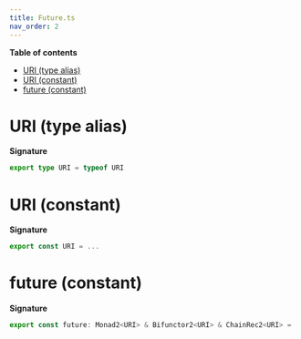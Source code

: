 ```yaml
---
title: Future.ts
nav_order: 2
---
```


**Table of contents**

- [URI (type alias)](#uri-type-alias)
- [URI (constant)](#uri-constant)
- [future (constant)](#future-constant)

# URI (type alias)

**Signature**

```ts
export type URI = typeof URI
```

# URI (constant)

**Signature**

```ts
export const URI = ...
```

# future (constant)

**Signature**

```ts
export const future: Monad2<URI> & Bifunctor2<URI> & ChainRec2<URI> = ...
```
